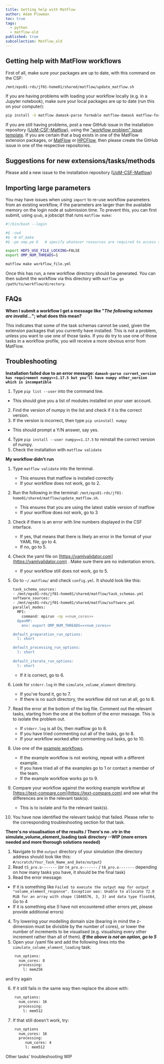 ```yaml
---
title: Getting help with MatFlow
author: Adam Plowman
toc: true
tags:
  - python
  - matflow-old
published: true
subcollection: MatFlow_old
---
```


## Getting help with MatFlow workflows

First of all, make sure your packages are up to date, with this command on the CSF:

```bash
/mnt/eps01-rds/jf01-home01/shared/matflow/update_matflow.sh
```

If you are having problems with loading your workflow locally (e.g. in a Jupyter notebook), make sure your local packages are up to date (run this on your computer):

```bash
pip install -U matflow damask-parse formable matflow-damask matflow-formable matflow-defdap matflow-mtex matflow-neper matflow-demo-extension
```

If you are still having problems, post a new GitHub issue in the installation repository ([UoM-CSF-Matflow](https://github.com/LightForm-group/UoM-CSF-matflow)), using the ["workflow problem" issue template](https://github.com/LightForm-group/UoM-CSF-matflow/issues/new/choose). If you are certain that a bug exists in one of the MatFlow extension packages, or [MatFlow](https://github.com/LightForm-group/matflow) or [HPCFlow](https://github.com/LightForm-group/hpcflow), then please create the GitHub issue in one of the respective repositories.

## Suggestions for new extensions/tasks/methods

Please add a new issue to the installation repository ([UoM-CSF-Matflow](https://github.com/LightForm-group/UoM-CSF-matflow))

## Importing large parameters

You may have issues when using `import` to re-use workflow parameters from an existing workflow, if the parameters are larger than the available memory on the login node at submission time. To prevent this, you can first submit, using `qsub`, a jobscipt that runs `matflow make`:

```sh
#!/bin/bash --login

#$ -cwd
#$ -N mf_make
#$ -pe smp.pe 6   # specify whatever resources are required to access sufficient memory

export HDF5_USE_FILE_LOCKING=FALSE
export OMP_NUM_THREADS=1

matflow make workflow_file.yml

```

Once this has run, a new workflow directory should be generated. You can then submit the workflow via this directory with `matflow go /path/to/workflow/directory`.

## FAQs
**When I submit a workflow I get a message like "*The following schemas are invalid...*"; what does this mean?**

This indicates that some of the task schemas cannot be used, given the extension packages that you currently have installed. This is not a problem, unless you want to use one of those tasks. If you do try to use one of those tasks in a workflow profile, you will receive a more obvious error from MatFlow.

## Troubleshooting
**Installation failed due to an error message: `damask-parse current_version has requirement numpy>=1.17.5 but you'll have numpy other_version which is incompatible`**

1. Type `pip list --user` into the command line.
  - This should give you a list of modules installed on your user account.
2. Find the version of numpy in the list and check if it is the correct version.
3. If the version is incorrect, then type `pip uninstall numpy`
  - This should prompt a Y/N answer, say yes.
4. Type `pip install --user numpy==1.17.5` to reinstall the correct version of numpy.
5. Check the installation with `matflow validate`

**My workflow didn't run**

1. Type `matflow validate` into the terminal.
     - This ensures that matflow is installed correctly
     - If your workflow does not work, go to 2.
2. Run the following in the terminal: `/mnt/eps01-rds/jf01-home01/shared/matflow/update_matflow.sh`. 
     - This ensures that you are using the latest stable version of matflow
     - If your worlflow does not work, go to 3
3. Check if there is an error with line numbers displayed in the CSF interface. 
     - If yes, that means that there is likely an error in the format of your YAML file, go to 4. 
     - If no, go to 5.
4. Check the yaml file on [https://yamlvalidator.com](https://yamlvalidator.com) . Make sure there are no indentation errors.
     - If your workflow still does not work, go to 5.
5. Go to `~/.matflow/` and check `config.yml`. It should look like this:

    ```sh
    task_schema_sources:
    - /mnt/eps01-rds/jf01-home01/shared/matflow/task_schemas.yml
    software_sources:
    - /mnt/eps01-rds/jf01-home01/shared/matflow/software.yml
    parallel_modes:
      MPI:
        command: mpirun -np <<num_cores>>
      OpenMP:
        env: export OMP_NUM_THREADS=<<num_cores>>

    default_preparation_run_options:
      l: short

    default_processing_run_options:
      l: short
      
    default_iterate_run_options:
      l: short

    ```
     - If it is correct, go to 6.
6. Look for `stderr.log` in the `simulate_volume_element` directory. 
     - If you've found it, go to 7. 
     - If there is no such directory, the workflow did not run at all, go to 8.
7. Read the error at the bottom of the log file. Comment out the relevant tasks, starting from the one at the bottom of the error message. This is to isolate the problem out.
     - If `stderr.log` is all 0s, then matflow go to 8.
     - If you have tried commenting out all of the tasks, go to 8.
     - If your workflow worked after commenting out tasks, go to 10.
8. Use one of the [example workflows](https://github.com/LightForm-group/UoM-CSF-matflow/tree/master/workflows).
     - If the example workflow is not working, repeat with a different example. 
     - If you have tried all of the examples go to 1 or contact a member of the team.
     - If the example workflow works go to 9.
9. Compare your workflow against the working example workflow at [https://text-compare.com](https://text-compare.com) and see what the differences are in the relevant task(s).
     - This is to isolate and fix the relevant task(s).
10. You have now identified the relevant task(s) that failed. Please refer to the corresponding troubleshooting section for that task.

**There's no visualisation of the results / There's no .vtr in the simulate_volume_element_loading task directory --WIP (more errors needed and more thorough solutions needed)**

1. Navigate to the `output` directory of your simulation (the directory address should look like this: `#/scratch/Your_Task_Name_and_Date/output`)
2. Read `t5_pro.o-------` (or `t4_pro.o-------` / `t6_pro.o-------` depending on how many tasks you have, it should be the final task)
3. Read the error message: 
  - If it is something like `Failed to execute the output map for output "volume_element_response". Exception was: Unable to allocate 72.0 MiB for an array with shape (1048576, 3, 3) and data type float64`, Go to 4
  - If it is something else (I have not encountered other errors yet, please provide additional errors)
4. Try lowering your modelling domain size (bearing in mind the z-dimension must be divisible by the number of cores), or lower the number of increments to be visualised (e.g. visualising every other increment rather than all of them). ***If the above is not an option, go to 5***
5. Open your /yaml file and add the following lines into the `simulate_colume_element_loading` task: 
```sh
    run_options:
      num_cores: 8
      processing:
        l: mem256
```
and try again

6. If it still fails in the same way then replace the above with:
```sh
    run_options:
      num_cores: 16
      processing:
        l: mem512
```

7. If that still doesn't work, try:
```sh
    run_options
      num_cores: 16
      processing:
         num_cores: 4
         l: mem512
```
Other tasks' troubleshooting WIP
